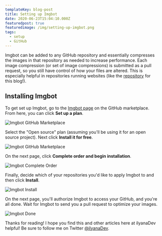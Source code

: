 ```yaml
---
templateKey: blog-post
title: Setting up Imgbot
date: 2020-06-23T15:04:10.000Z
featuredpost: true
featuredimage: /img/setting-up-imgbot.png
tags:
  - setup
  - GitHub
---
```


Imgbot can be added to any GitHub repository and essentially compresses the images in that repository as needed to increase performance. Each image compression (or set of image compressions) is submitted as a pull request, so you still have control of how your files are altered. This is especially helpful in repositories running websites (like the [repository](https://github.com/ilyanaDev/ilyanaDevBlog) for this blog!).

Installing Imgbot
--

To get set up Imgbot, go to the [Imgbot page](https://github.com/marketplace/imgbot) on the GitHub marketplace. From here, you can click **Set up a plan**.

![Imgbot GitHub Marketplace](/img/imgbot-github-marketplace.png "Imgbot GitHub Marketplace")

Select the "Open source" plan (assuming you'll be using it for an open source project). Next click **Install it for free**.

![Imgbot GitHub Marketplace](/img/imgbot-open-source.png "Imgbot GitHub Marketplace")

On the next page, click **Complete order and begin installation**.

![Imgbot Complete Order](/img/imgbot-complete-order.png "Imgbot Complete Order")

Finally, decide which of your repositories you'd like to apply Imgbot to and then click **Install**. 

![Imgbot Install](/img/imgbot-install.png "Imgbot Install")

On the next page, you'll authorize Imgbot to access your GitHub, and you're all done. Wait for Imgbot to send you a pull request to optimize your images.

![Imgbot Done](/img/imgbot-done.png "Imgbot Done")

Thanks for reading! I hope you find this and other articles here at ilyanaDev helpful! Be sure to follow me on Twitter [@ilyanaDev](https://twitter.com/ilyanaDev).

